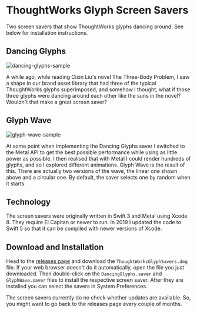 # ThoughtWorks Glyph Screen Savers

Two screen savers that show ThoughtWorks glyphs dancing around. See below for installation instructions.


## Dancing Glyphs

![dancing-glyphs-sample](https://cloud.githubusercontent.com/assets/954026/17986355/81cb49ce-6b1a-11e6-9ca7-14204b725a2c.gif)

A while ago, while reading Cixin Liu's novel The Three-Body Problem, I saw a shape in our brand asset library that had three of the typical ThoughtWorks glyphs superimposed, and somehow I thought, what if those three glyphs were dancing around each other like the suns in the novel? Wouldn't that make a great screen saver? 


## Glyph Wave

![glyph-wave-sample](https://cloud.githubusercontent.com/assets/954026/19091623/aa2b4db4-8a83-11e6-81e8-d356d4b09305.gif)

At some point when implementing the Dancing Glyphs saver I switched to the Metal API to get the best possible performance while using as little power as possible. I then realised that with Metal I could render hundreds of glyphs, and so I explored different animations. Glyph Wave is the result of this. There are actually two versions of the wave, the linear one shown above and a circular one. By default, the saver selects one by random when it starts.


## Technology

The screen savers were originally written in Swift 3 and Metal using Xcode 8. They require El Capitan or newer to run. In 2019 I updated the code to Swift 5 so that it can be compiled with newer versions of Xcode.


## Download and Installation

Head to the [releases page](https://github.com/thoughtworks/dancing-glyphs/releases) and download the `ThoughtWorksGlyphSavers.dmg` file. If your web browser doesn't do it automatically, open the file you just downloaded. Then double-click on the `DancingGlyphs.saver` and `GlyphWave.saver` files to install the respective screen saver. After they are installed you can select the savers in System Preferences. 

The screen savers currently do no check whether updates are available. So, you might want to go back to the releases page every couple of months.


